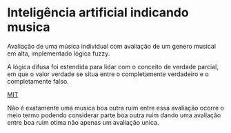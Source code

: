 
# Inteligência artificial indicando musica

Avaliação de uma música individual com avaliação de um genero musical em alta, implementado lógica fuzzy.

A lógica difusa foi estendida para lidar com o conceito de verdade parcial, em que o valor verdade se situa entre o completamente verdadeiro e o completamente falso.


[MIT](https://en.wikipedia.org/wiki/Fuzzy_logic)

  



Não é exatamente uma musica boa outra ruim entre essa avaliação ocorre o meio termo podendo considerar parte boa outra ruim dando uma avaliação entre boa ruim otima não apenas um avaliação unica.


